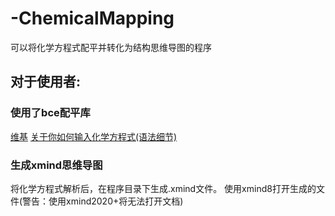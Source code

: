 # -ChemicalMapping
可以将化学方程式配平并转化为结构思维导图的程序
## 对于使用者:
### 使用了bce配平库
[维基](https://github.com/bce-toolkit/bce/wiki)
[关于你如何输入化学方程式(语法细节)](https://github.com/bce-toolkit/bce/wiki/Syntax)
### 生成xmind思维导图
将化学方程式解析后，在程序目录下生成.xmind文件。
使用xmind8打开生成的文件(警告：使用xmind2020+将无法打开文档)
